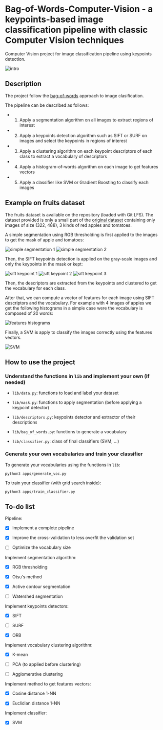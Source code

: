 # Bag-of-Words-Computer-Vision - a keypoints-based image classification pipeline with classic Computer Vision techniques

Computer Vision project for image classification pipeline using keypoints detection.

![intro](ressources/bag_of_words_intro.jpg)

## Description

The project follow the [bag-of-words](https://en.wikipedia.org/wiki/Bag-of-words_model_in_computer_vision) approach to image clasification.

The pipeline can be described as follows:

- 1. Apply a segmentation algorithm on all images to extract regions of interest

- 2. Apply a keypoints detection algorithm such as SIFT or SURF on images and select the keypoints in regions of interest

- 3. Apply a clustering algorithm on each keypoint descriptors of each class to extract a vocabulary of descriptors

- 4. Apply a histogram-of-words algorithm on each image to get features vectors

- 5. Apply a classifier like SVM or Gradient Boosting to classify each images

## Example on fruits dataset

The fruits dataset is available on the repository (loaded with Git LFS). The dataset provided is only a small part of the [original dataset](https://www.kaggle.com/chrisfilo/fruit-recognition) containing only images of size (322, 488), 3 kinds of red apples and tomatoes.

A simple segmentation using RGB thresholding is first applied to the images to get the mask of apple and tomatoes:

![simple segmentation 1](ressources/rgb_segmentation_1.png)
![simple segmentation 2](ressources/rgb_segmentation_2.png)

Then, the SIFT keypoints detection is applied on the gray-scale images and only the keypoints in the mask or kept:

![sift keypoint 1](ressources/sift_keypoints_1.jpg)
![sift keypoint 2](ressources/sift_keypoints_2.jpg)
![sift keypoint 3](ressources/sift_keypoints_3.jpg)

Then, the descriptors are extracted from the keypoints and clustered to get the vocabulary for each class.

After that, we can compute a vector of features for each image using SIFT descriptors and the vocabulary. For example with 4 images of apples we get the following histograms in a simple case were the vocabulary is composed of 20 words:

![features histograms](ressources/features_histograms.png)

Finally, a SVM is apply to classify the images correctly using the features vectors.

![SVM](ressources/img_svm.png)

## How to use the project

### Understand the functions in `lib` and implement your own (if needed)

- `lib/data.py`: functions to load and label your dataset

- `lib/mask.py`: functions to apply segmentation (before applying a keypoint detector)

- `lib/descriptors.py`: keypoints detector and extractor of their descriptions

- `lib/bag_of_words.py`: functions to generate a vocabulary

- `lib/classifier.py`: class of final classifiers (SVM, ...)

### Generate your own vocabularies and train your classifier

To generate your vocabularies using the functions in `lib`:

```script
python3 apps/generate_voc.py
```

To train your classifier (with grid search inside):

```script
python3 apps/train_classifier.py
```

## To-do list

Pipeline:

- [x] Implement a complete pipeline

- [x] Improve the cross-validation to less overfit the validation set

- [ ] Optimize the vocabulary size

Implement segmentation algorithm:

- [x] RGB thresholding

- [x] Otsu's method

- [x] Active contour segmentation

- [ ] Watershed segmentation

Implement keypoints detectors:

- [x] SIFT

- [ ] SURF

- [x] ORB

Implement vocabulary clustering algorithm:

- [x] K-mean

- [ ] PCA (to applied before clustering)

- [ ] Agglomerative clustering

Implement method to get features vectors:

- [x] Cosine distance 1-NN

- [x] Euclidian distance 1-NN

Implement classifier:

- [x] SVM
